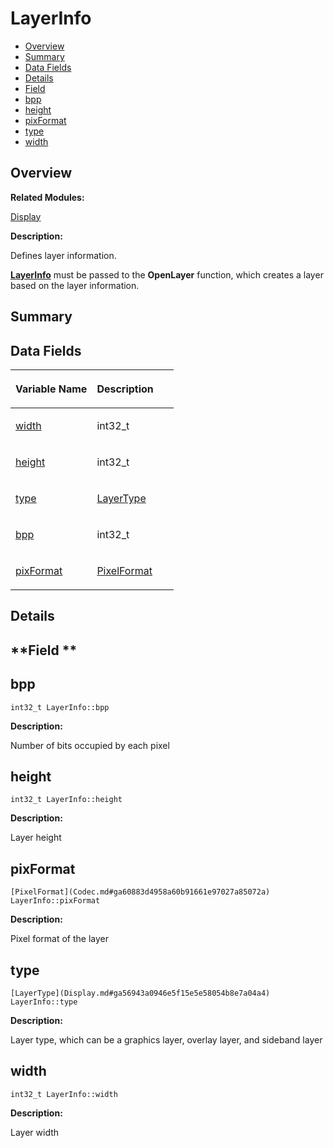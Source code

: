 # LayerInfo<a name="ZH-CN_TOPIC_0000001055518096"></a>

-   [Overview](#section888913598165632)
-   [Summary](#section1769336437165632)
-   [Data Fields](#pub-attribs)
-   [Details](#section1646535589165632)
-   [Field](#section369910035165632)
-   [bpp](#abf13f41732fac1713e51ab377c27922a)
-   [height](#aab83825af07139338b4536e45fe6d8fc)
-   [pixFormat](#a3a05038829a72f6afa87d504712f9117)
-   [type](#ade3a008d2aeccc966c226a60eb59e7ae)
-   [width](#a31b0ef7b0a83950c56dd1cafd20c9509)

## **Overview**<a name="section888913598165632"></a>

**Related Modules:**

[Display](Display.md)

**Description:**

Defines layer information. 

**[LayerInfo](LayerInfo.md)**  must be passed to the  **OpenLayer**  function, which creates a layer based on the layer information. 

## **Summary**<a name="section1769336437165632"></a>

## Data Fields<a name="pub-attribs"></a>

<a name="table1673649684165632"></a>
<table><thead align="left"><tr id="row1455584651165632"><th class="cellrowborder" valign="top" width="50%" id="mcps1.1.3.1.1"><p id="p945822237165632"><a name="p945822237165632"></a><a name="p945822237165632"></a>Variable Name</p>
</th>
<th class="cellrowborder" valign="top" width="50%" id="mcps1.1.3.1.2"><p id="p2109416329165632"><a name="p2109416329165632"></a><a name="p2109416329165632"></a>Description</p>
</th>
</tr>
</thead>
<tbody><tr id="row1522685044165632"><td class="cellrowborder" valign="top" width="50%" headers="mcps1.1.3.1.1 "><p id="p542813985165632"><a name="p542813985165632"></a><a name="p542813985165632"></a><a href="LayerInfo.md#a31b0ef7b0a83950c56dd1cafd20c9509">width</a></p>
</td>
<td class="cellrowborder" valign="top" width="50%" headers="mcps1.1.3.1.2 "><p id="p691344271165632"><a name="p691344271165632"></a><a name="p691344271165632"></a>int32_t </p>
</td>
</tr>
<tr id="row760382017165632"><td class="cellrowborder" valign="top" width="50%" headers="mcps1.1.3.1.1 "><p id="p1824357132165632"><a name="p1824357132165632"></a><a name="p1824357132165632"></a><a href="LayerInfo.md#aab83825af07139338b4536e45fe6d8fc">height</a></p>
</td>
<td class="cellrowborder" valign="top" width="50%" headers="mcps1.1.3.1.2 "><p id="p42933487165632"><a name="p42933487165632"></a><a name="p42933487165632"></a>int32_t </p>
</td>
</tr>
<tr id="row1965801145165632"><td class="cellrowborder" valign="top" width="50%" headers="mcps1.1.3.1.1 "><p id="p1638402671165632"><a name="p1638402671165632"></a><a name="p1638402671165632"></a><a href="LayerInfo.md#ade3a008d2aeccc966c226a60eb59e7ae">type</a></p>
</td>
<td class="cellrowborder" valign="top" width="50%" headers="mcps1.1.3.1.2 "><p id="p989212539165632"><a name="p989212539165632"></a><a name="p989212539165632"></a><a href="Display.md#ga56943a0946e5f15e5e58054b8e7a04a4">LayerType</a> </p>
</td>
</tr>
<tr id="row1381989533165632"><td class="cellrowborder" valign="top" width="50%" headers="mcps1.1.3.1.1 "><p id="p1817862482165632"><a name="p1817862482165632"></a><a name="p1817862482165632"></a><a href="LayerInfo.md#abf13f41732fac1713e51ab377c27922a">bpp</a></p>
</td>
<td class="cellrowborder" valign="top" width="50%" headers="mcps1.1.3.1.2 "><p id="p1053404019165632"><a name="p1053404019165632"></a><a name="p1053404019165632"></a>int32_t </p>
</td>
</tr>
<tr id="row107362431165632"><td class="cellrowborder" valign="top" width="50%" headers="mcps1.1.3.1.1 "><p id="p1153942617165632"><a name="p1153942617165632"></a><a name="p1153942617165632"></a><a href="LayerInfo.md#a3a05038829a72f6afa87d504712f9117">pixFormat</a></p>
</td>
<td class="cellrowborder" valign="top" width="50%" headers="mcps1.1.3.1.2 "><p id="p1138524533165632"><a name="p1138524533165632"></a><a name="p1138524533165632"></a><a href="Codec.md#ga60883d4958a60b91661e97027a85072a">PixelFormat</a> </p>
</td>
</tr>
</tbody>
</table>

## **Details**<a name="section1646535589165632"></a>

## **Field **<a name="section369910035165632"></a>

## bpp<a name="abf13f41732fac1713e51ab377c27922a"></a>

```
int32_t LayerInfo::bpp
```

 **Description:**

Number of bits occupied by each pixel 

## height<a name="aab83825af07139338b4536e45fe6d8fc"></a>

```
int32_t LayerInfo::height
```

 **Description:**

Layer height 

## pixFormat<a name="a3a05038829a72f6afa87d504712f9117"></a>

```
[PixelFormat](Codec.md#ga60883d4958a60b91661e97027a85072a) LayerInfo::pixFormat
```

 **Description:**

Pixel format of the layer 

## type<a name="ade3a008d2aeccc966c226a60eb59e7ae"></a>

```
[LayerType](Display.md#ga56943a0946e5f15e5e58054b8e7a04a4) LayerInfo::type
```

 **Description:**

Layer type, which can be a graphics layer, overlay layer, and sideband layer 

## width<a name="a31b0ef7b0a83950c56dd1cafd20c9509"></a>

```
int32_t LayerInfo::width
```

 **Description:**

Layer width 

